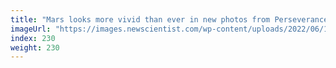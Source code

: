 ```yaml
---
title: "Mars looks more vivid than ever in new photos from Perseverance rover"
imageUrl: "https://images.newscientist.com/wp-content/uploads/2022/06/15111724/SEI_109857227.jpg?width=600"
index: 230
weight: 230
---
```


